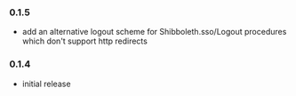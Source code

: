 ### 0.1.5
- add an alternative logout scheme for Shibboleth.sso/Logout procedures
  which don't support http redirects

### 0.1.4
- initial release